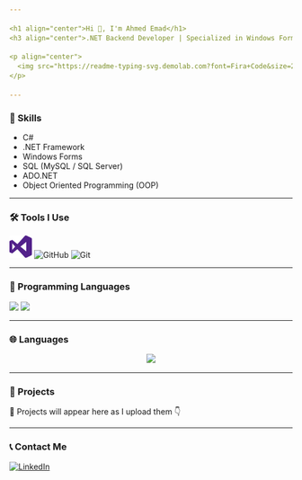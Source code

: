 ```yaml
---

<h1 align="center">Hi 👋, I'm Ahmed Emad</h1>
<h3 align="center">.NET Backend Developer | Specialized in Windows Forms Applications</h3>

<p align="center">
  <img src="https://readme-typing-svg.demolab.com?font=Fira+Code&size=24&duration=2000&pause=1000&color=36BCF7&center=true&vCenter=true&width=435&lines=Ahmed+Emad+%7C+.NET+Backend+Developer;Experienced+in+Windows+Forms+Applications" alt="Typing SVG" />
</p>

---
```


### 🧠 Skills
- C#
- .NET Framework
- Windows Forms
- SQL (MySQL / SQL Server)
- ADO.NET
- Object Oriented Programming (OOP)

---

### 🛠 Tools I Use
<p align="left">
  <img src="https://raw.githubusercontent.com/devicons/devicon/master/icons/visualstudio/visualstudio-plain.svg" alt="Visual Studio" width="40" height="40"/>
  <img src="https://cdn.jsdelivr.net/gh/devicons/devicon/icons/github/github-original.svg" alt="GitHub" width="40" height="40" />
  <img src="https://cdn.jsdelivr.net/gh/devicons/devicon/icons/git/git-original.svg" alt="Git" width="40" height="40" />
</p>

---

### 🧩 Programming Languages
<p align="left">
  <img src="https://img.shields.io/badge/C%23-%23239120.svg?&style=for-the-badge&logo=c-sharp&logoColor=white"/>
  <img src="https://img.shields.io/badge/SQL-%2300f.svg?&style=for-the-badge&logo=sql&logoColor=white"/>
</p>

---

### 🌐 Languages
<p align="center">
  <img src="https://github-readme-stats.vercel.app/api/top-langs/?username=ahmedemad&layout=compact&langs_count=8&theme=transparent"/>
</p>

---

### 🚀 Projects
<p>📌 Projects will appear here as I upload them 👇</p>

---

### 📞 Contact Me
<p align="left">
  <a href="https://www.linkedin.com/in/ahmedemad" target="_blank">
    <img src="https://cdn.jsdelivr.net/gh/devicons/devicon/icons/linkedin/linkedin-original.svg" alt="LinkedIn" width="40" height="40" />
  </a>
</p>
